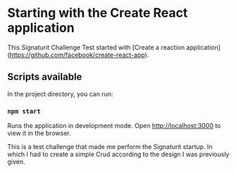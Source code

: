 # Starting with the Create React application

This Signaturit Challenge Test started with [Create a reaction application] (https://github.com/facebook/create-react-app).

## Scripts available

In the project directory, you can run:

### `npm start`

Runs the application in development mode.
Open [http://localhost:3000](http://localhost:3000) to view it in the browser.

This is a test challenge that made me perform the Signaturit startup.
In which I had to create a simple Crud according to the design I was previously given.




